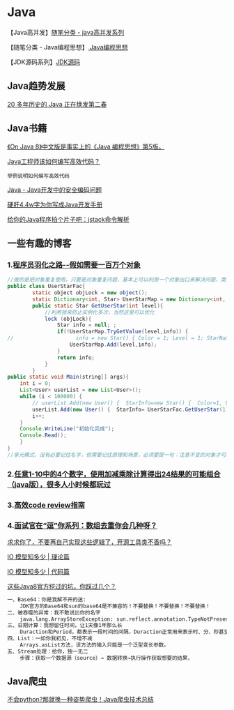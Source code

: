 # Java

【Java高并发】[随笔分类 - java高并发系列](https://www.cnblogs.com/itsoku123/category/1503555.html)

【随笔分类 - Java编程思想】[ Java编程思想](https://www.cnblogs.com/Tan-sir/category/1251239.html)

【JDK源码系列】[JDK源码](https://www.cnblogs.com/Scramblecode/)

## Java趋势发展
[20 多年历史的 Java 正在焕发第二春](https://mp.weixin.qq.com/s?__biz=MjM5MDE0Mjc4MA==&mid=2651026031&idx=2&sn=920c70b08b8e3eb9fe619e0d72c020e0&chksm=bdbe8a3c8ac9032abac46612913433e53c4abd9c83cf2bd1202858e6fb1806912858adfe8f90&mpshare=1&scene=23&srcid=&sharer_sharetime=1588561166752&sharer_shareid=d812adcc01829f0f7f8fb06aea118511#rd)

## Java书籍
[《On Java 8》中文版是事实上的《Java 编程思想》第5版。](https://lingcoder.gitee.io/onjava8/#/)

[Java工程师该如何编写高效代码？](https://mp.weixin.qq.com/s?__biz=MzIzOTU0NTQ0MA==&mid=2247492922&idx=1&sn=129283d4c520da6204f696ce86c15b2c&chksm=e92ad835de5d5123280d0c527301728da7d05986e8d7ac814e388928ebd47994906267f42c01&mpshare=1&scene=23&srcid=&sharer_sharetime=1576629844354&sharer_shareid=d812adcc01829f0f7f8fb06aea118511#rd)
```
举例说明如何编写高效代码
```

[Java - Java开发中的安全编码问题](https://www.cnblogs.com/shoufeng/p/12609498.html)

[硬肝4.4w字为你写成Java开发手册](https://www.cnblogs.com/cxuanBlog/p/12854535.html)

[给你的Java程序拍个片子吧：jstack命令解析](https://www.cnblogs.com/jay-huaxiao/p/12865552.html)
## 一些有趣的博客
### 1.[程序员羽化之路--假如需要一百万个对象](https://www.cnblogs.com/zhanlang/p/12550179.html)
```java
//做的是把对象重复使用，只要是对象重复问题，基本上可以利用一个对象出口来解决问题，类似于以下的对象初始化工厂，但是要注意线程安全问题，因为同时请求并初始化对象的线程会有多个。
public class UserStarFac{
        static object objLock = new object();
        static Dictionary<int, Star> UserStarMap = new Dictionary<int, Star>();
        public static Star GetUserStar(int level){
            //利用锁来防止实例化多次，当然这里可以优化
            lock (objLock){
                Star info = null; ;
                if(!UserStarMap.TryGetValue(level,info)) {
//                    info = new Star() { Color = 1; Level = 1; StarNumber = 1 ;};
                    UserStarMap.Add(level,info);
                }
                return info;
            }
        }
public static void Main(string[] args){
    int i = 0;
    List<User> userList = new List<User>();
    while (i < 100000) {
        // userList.Add(new User() {  StarInfo=new Star() {  Color=1, Level=1, StarNumber=1} });
        userList.Add(new User() {  StarInfo= UserStarFac.GetUserStar(1)});
        i++; 
    }
    Console.WriteLine("初始化完成");
    Console.Read();
    }
}
//享元模式，没有必要记住名字，但需要记住原理和场景，必须要提一句：注意不变的对象才可以哦
```

### 2.[任意1-10中的4个数字，使用加减乘除计算得出24结果的可能组合（java版），很多人小时候都玩过](https://www.cnblogs.com/lechengbo/p/10815016.html)

### 3.[高效code review指南](https://www.cnblogs.com/xybaby/p/12601471.html)

### 4.[面试官在“逗”你系列：数组去重你会几种呀？](https://www.cnblogs.com/justbecoder/p/12892675.html)

[求求你了，不要再自己实现这些逻辑了，开源工具类不香吗？](https://www.cnblogs.com/goodAndyxublog/p/12874388.html)

[IO 模型知多少 | 理论篇](https://www.cnblogs.com/sheng-jie/p/how-much-you-know-about-io-models.html)

[IO 模型知多少 | 代码篇](https://www.cnblogs.com/sheng-jie/p/how-much-you-know-about-the-io-models-demo.html)

[这些Java8官方挖过的坑，你踩过几个？](https://www.cnblogs.com/madashu/p/13023193.html)
```markdown
一、Base64：你是我解不开的迷:
    JDK官方的Base64和sun的base64是不兼容的！不要替换！不要替换！不要替换！
二、被吞噬的异常：我不敢说出你的名字
    java.lang.ArrayStoreException: sun.reflect.annotation.TypeNotPresentExceptionProxy,请记得用这个方法定位具体问题。
三、日期计算：我想留住时间，让1天像1年那么长
    Duraction和Period，都表示一段时间的间隔，Duraction正常用来表示时、分、秒甚至纳秒之间的时间间隔，Period正常用于年、月、日之间的时间间隔。
四、List：一如你我初见，不增不减  
    Arrays.asList方法，该方法的输入只能是一个泛型变长参数。
五、Stream处理：给你，独一无二
    步骤：获取一个数据源（source）→ 数据转换→执行操作获取想要的结果，
```
## Java爬虫
[不会python?那就换一种姿势爬虫！Java爬虫技术总结](https://www.cnblogs.com/carloschan/p/10572788.html)

##
